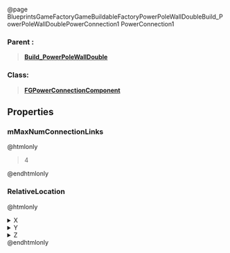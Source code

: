 @page BlueprintsGameFactoryGameBuildableFactoryPowerPoleWallDoubleBuild_PowerPoleWallDoublePowerConnection1 PowerConnection1
### Parent :
<b><a href="_blueprints_game_factory_game_buildable_factory_power_pole_wall_double_build__power_pole_wall_double.html"><blockquote>Build_PowerPoleWallDouble</blockquote></a></b>
### Class:
<b><a href="_class_script_f_g_power_connection_component.html"><blockquote>FGPowerConnectionComponent</blockquote></a></b>
## Properties
### mMaxNumConnectionLinks
@htmlonly
<blockquote>4</blockquote>
@endhtmlonly

### RelativeLocation
@htmlonly
<details>
 <summary>X</summary>
<blockquote>70</blockquote>
</details>
<details>
 <summary>Y</summary>
<blockquote>0</blockquote>
</details>
<details>
 <summary>Z</summary>
<blockquote>0</blockquote>
</details>
@endhtmlonly

